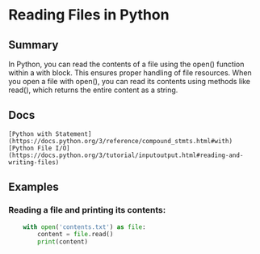 # Reading Files in Python
## Summary

In Python, you can read the contents of a file using the open() function within a with block. This ensures proper 
handling of file resources. When you open a file with open(), you can read its contents using methods like read(), which 
returns the entire content as a string.

## Docs

    [Python with Statement](https://docs.python.org/3/reference/compound_stmts.html#with)
    [Python File I/O](https://docs.python.org/3/tutorial/inputoutput.html#reading-and-writing-files)

## Examples

### Reading a file and printing its contents:

```python
    with open('contents.txt') as file:
        content = file.read()
        print(content)
```
